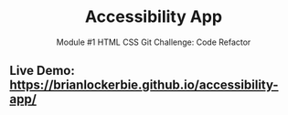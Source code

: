 <h1 align="center">Accessibility App</h1>
<p align="center">Module #1 HTML CSS Git Challenge: Code Refactor</p>

## Live Demo: https://brianlockerbie.github.io/accessibility-app/
